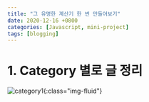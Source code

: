 ```yaml
---
title: "그 유명한 계산기 한 번 만들어보기"
date: 2020-12-16 +0800
categories: [Javascript, mini-project]
tags: [blogging]
---
```


# 1. Category 별로 글 정리

![category1](https://yeonghunko.github.io/assets/img/super_mini/category1.png){:class="img-fluid"}

```javascript

```

```javascript

```

```html

```

```css

```
